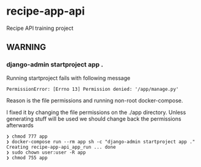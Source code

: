 # recipe-app-api
Recipe API training project

## WARNING

### django-admin startproject app .

Running startproject fails with following message
```
PermissionError: [Errno 13] Permission denied: '/app/manage.py'
```

Reason is the file permissions and running non-root docker-compose.

I fixed it by changing the file permissions on the ./app directory.
Unless generating stuff will be used we should change back the permissions afterwards

```
❯ chmod 777 app 
❯ docker-compose run --rm app sh -c "django-admin startproject app ."
Creating recipe-app-api_app_run ... done
❯ sudo chown user:user -R app
❯ chmod 755 app 
```
